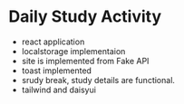 # Daily Study Activity
* react application
* localstorage implementaion
* site is implemented from Fake API
* toast implemented
* srudy break, study details are functional.
* tailwind and daisyui
